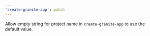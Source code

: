 ```yaml
---
'create-granite-app': patch
---
```


Allow empty string for project name in `create-granite-app` to use the default value.
